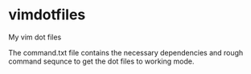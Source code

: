 vimdotfiles
===========

My vim dot files


The command.txt file contains the necessary dependencies and rough command sequnce to get the dot files to working mode.


